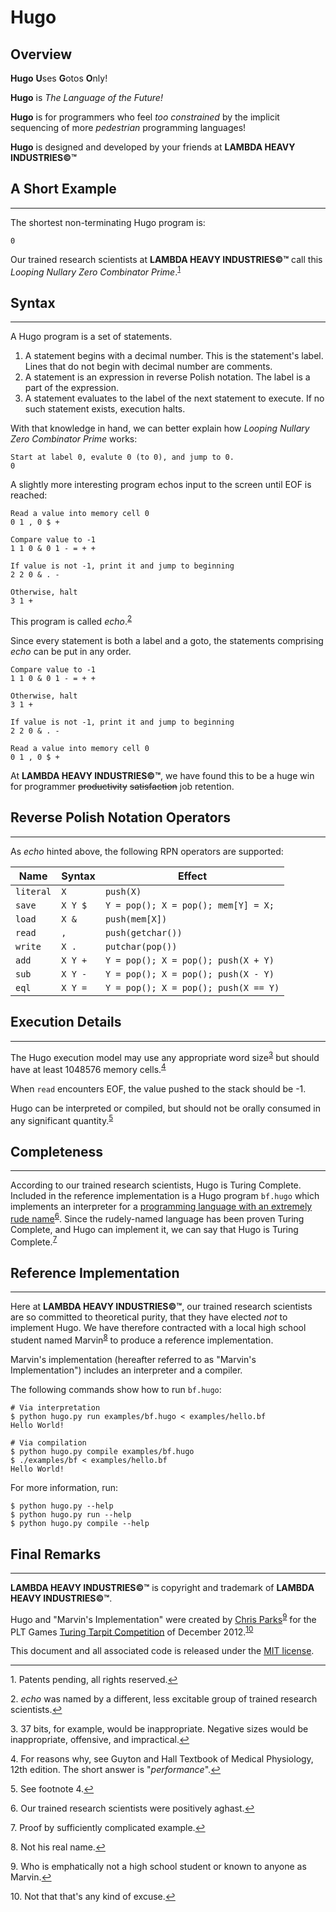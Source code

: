 # Hugo

## Overview

**Hugo** **U**ses **G**otos **O**nly!

**Hugo** is _The Language of the Future!_

**Hugo** is for programmers who feel _too constrained_ by the implicit sequencing of more _pedestrian_ programming languages!

**Hugo** is designed and developed by your friends at **LAMBDA HEAVY INDUSTRIES&copy;™**

## A Short Example
---
The shortest non-terminating Hugo program is:

	0

Our trained research scientists at **LAMBDA HEAVY INDUSTRIES&copy;™** call this _Looping Nullary Zero Combinator Prime_.<sup><a name="fnref1"></a>[1](#fn1)</sup>
	
## Syntax
---

A Hugo program is a set of statements.

1. A statement begins with a decimal number. This is the statement's label. Lines that do not begin with decimal number are comments.
2. A statement is an expression in reverse Polish notation. The label is a part of the expression.
3. A statement evaluates to the label of the next statement to execute. If no such statement exists, execution halts.

With that knowledge in hand, we can better explain how _Looping Nullary Zero Combinator Prime_ works:

	Start at label 0, evalute 0 (to 0), and jump to 0.
	0

A slightly more interesting program echos input to the screen until EOF is reached:

	Read a value into memory cell 0
  	0 1 , 0 $ +
  	
  	Compare value to -1
  	1 1 0 & 0 1 - = + +
  
  	If value is not -1, print it and jump to beginning
  	2 2 0 & . -
  	
 	Otherwise, halt
 	3 1 +
 	
This program is called _echo_.<sup><a name="fnref2"></a>[2](#fn2)</sup>

Since every statement is both a label and a goto, the statements comprising _echo_ can be put in any order.
	
  	Compare value to -1
  	1 1 0 & 0 1 - = + +
  	
 	Otherwise, halt
 	3 1 +
 	
  	If value is not -1, print it and jump to beginning
  	2 2 0 & . -
  	
	Read a value into memory cell 0
  	0 1 , 0 $ +
  	
At **LAMBDA HEAVY INDUSTRIES&copy;™**, we have found this to be a huge win for programmer ~~productivity~~ ~~satisfaction~~ job retention.

## Reverse Polish Notation Operators
---

As _echo_ hinted above, the following RPN operators are supported:

Name      | Syntax  | Effect
----------|---------|-------
`literal` | `X`     | `push(X)`
`save`    | `X Y $` | `Y = pop(); X = pop(); mem[Y] = X;`
`load`    | `X &`   | `push(mem[X])`
`read`    | `,`     | `push(getchar())`
`write`   | `X .`   | `putchar(pop())`
`add`     | `X Y +` | `Y = pop(); X = pop(); push(X + Y)`
`sub`     | `X Y -` | `Y = pop(); X = pop(); push(X - Y)`
`eql`     | `X Y =` | `Y = pop(); X = pop(); push(X == Y)`

## Execution Details
---

The Hugo execution model may use any appropriate word size<sup><a name="fnref3"></a>[3](#fn3)</sup> but should have at least 1048576 memory cells.<sup><a name="fnref4"></a>[4](#fn4)</sup>

When `read` encounters EOF, the value pushed to the stack should be -1. 

Hugo can be interpreted or compiled, but should not be orally consumed in any significant quantity.<sup><a name="fnref5"></a>[5](#fn5)</sup>

## Completeness
---

According to our trained research scientists, Hugo is Turing Complete. Included in the reference implementation is a Hugo program `bf.hugo` which implements an interpreter for a [programming language with an extremely rude name](http://en.wikipedia.org/wiki/Brainfuck)<sup><a name="fnref6"></a>[6](#fn6)</sup>. Since the rudely-named language has been proven Turing Complete, and Hugo can implement it, we can say that Hugo is Turing Complete.<sup><a name="fnref7"></a>[7](#fn7)</sup>

## Reference Implementation
---

Here at **LAMBDA HEAVY INDUSTRIES&copy;™**, our trained research scientists are so committed to theoretical purity, that they have elected _not_ to implement Hugo. We have therefore contracted with a local high school student named Marvin<sup><a name="fnref8"></a>[8](#fn8)</sup> to produce a reference implementation.

Marvin's implementation (hereafter referred to as "Marvin's Implementation") includes an interpreter and a compiler.

The following commands show how to run `bf.hugo`:

	# Via interpretation
	$ python hugo.py run examples/bf.hugo < examples/hello.bf
	Hello World!
	
	# Via compilation
	$ python hugo.py compile examples/bf.hugo
	$ ./examples/bf < examples/hello.bf
	Hello World!
		
For more information, run:

	$ python hugo.py --help
	$ python hugo.py run --help
	$ python hugo.py compile --help

## Final Remarks
---

**LAMBDA HEAVY INDUSTRIES&copy;™** is copyright and trademark of **LAMBDA HEAVY INDUSTRIES&copy;™**.

Hugo and "Marvin's Implementation" were created by [Chris Parks](mailto:christopher.daniel.parks@gmail.com)<sup><a name="fnref9"></a>[9](#fn9)</sup> for the PLT Games [Turing Tarpit Competition](http://www.pltgames.com/competition/2012/12) of December 2012.<sup><a name="fnref10"></a>[10](#fn10)</sup>

This document and all associated code is released under the [MIT license](http://opensource.org/licenses/MIT).

---

<a name="fn1"></a>1. Patents pending, all rights reserved.[&#8617;](#fnref1)

<a name="fn2"></a>2. _echo_ was named by a different, less excitable group of trained research scientists.[&#8617;](#fnref2)

<a name="fn3"></a>3. 37 bits, for example, would be inappropriate. Negative sizes would be inappropriate, offensive, and impractical.[&#8617;](#fnref3)

<a name="fn4"></a>4. For reasons why, see Guyton and Hall Textbook of Medical Physiology, 12th edition. The short answer is "_performance_".[&#8617;](#fnref4)

<a name="fn5"></a>5. See footnote 4.[&#8617;](#fnref5)

<a name="fn6"></a>6. Our trained research scientists were positively aghast.[&#8617;](#fnref6)

<a name="fn7"></a>7. Proof by sufficiently complicated example.[&#8617;](#fnref7)

<a name="fn8"></a>8. Not his real name.[&#8617;](#fnref8)

<a name="fn9"></a>9. Who is emphatically not a high school student or known to anyone as Marvin.[&#8617;](#fnref9)

<a name="fn10"></a>10. Not that that's any kind of excuse.[&#8617;](#fnref10)


